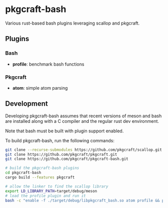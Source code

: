 # pkgcraft-bash

Various rust-based bash plugins leveraging scallop and pkgcraft.

## Plugins

### Bash

- **profile**: benchmark bash functions

### Pkgcraft

- **atom**: simple atom parsing

## Development

Developing pkgcraft-bash assumes that recent versions of meson and bash are
installed along with a C compiler and the regular rust dev environment.

Note that bash must be built with plugin support enabled.

To build pkgcraft-bash, run the following commands:

```bash
git clone --recurse-submodules https://github.com/pkgcraft/scallop.git
git clone https://github.com/pkgcraft/pkgcraft.git
git clone https://github.com/pkgcraft/pkgcraft-bash.git

# build the pkgcraft-bash plugins
cd pkgcraft-bash
cargo build --features pkgcraft

# allow the linker to find the scallop library
export LD_LIBRARY_PATH=target/debug/meson
# load the profile plugin and run it
bash -c "enable -f ./target/debug/libpkgcraft_bash.so atom profile && profile atom '=cat/pkg-1-r2:3/4'"
```
